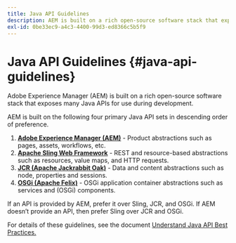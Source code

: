 ```yaml
---
title: Java API Guidelines
description: AEM is built on a rich open-source software stack that exposes many Java APIs for use.
exl-id: 0be33ec9-a4c3-4400-99d3-ed8366c5b5f9
---
```

# Java API Guidelines {#java-api-guidelines}

Adobe Experience Manager (AEM) is built on a rich open-source software stack that exposes many Java APIs for use during development.

AEM is built on the following four primary Java API sets in descending order of preference.

1. **[Adobe Experience Manager (AEM)](https://docs.adobe.com/content/help/en/experience-manager-cloud-service-javadoc/index.html)** - Product abstractions such as pages, assets, workflows, etc.
1. **[Apache Sling Web Framework](https://sling.apache.org/apidocs/sling11/)** - REST and resource-based abstractions such as resources, value maps, and HTTP requests.
1. **[JCR (Apache Jackrabbit Oak)](http://jackrabbit.apache.org/oak/docs/oak_api/overview.html)** - Data and content abstractions such as node, properties and sessions.
1. **[OSGi (Apache Felix)](https://felix.apache.org)** - OSGi application container abstractions such as services and (OSGi) components.

If an API is provided by AEM, prefer it over Sling, JCR, and OSGi. If AEM doesn’t provide an API, then prefer Sling over JCR and OSGi.

For details of these guidelines, see the document [Understand Java API Best Practices.](https://experienceleague.adobe.com/docs/experience-manager-learn/foundation/development/understand-java-api-best-practices.html)
